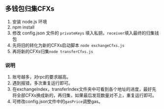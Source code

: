 
## 多钱包归集CFXs

1. 安装 node.js 环境
2. npm install
3. 修改 config.json 文件的 `privateKeys` 填入私钥，`receiver`填入最终的归集钱包
4. 先将旧的转化为新的CFXs启动脚本  `node exchangeCfxs.js`
4. 再将新的CFXs归集`node transferCfxs.js`

### 说明

1. 账号越多，对rpc的要求越高。
2. 遇到报错，多次重复运行即可。
3. 在exchangeIndex，transferIndex文件夹中可看到各个地址的进度，最好先将全部CFXs换成新的，再归集，如果最后发现数量对不上，重复运行即可。
4. 可修改config.json文件中的`gasPrice`调整gas。

